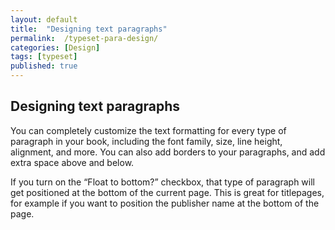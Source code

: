 ```yaml
---
layout: default
title:  "Designing text paragraphs"
permalink:  /typeset-para-design/
categories: [Design]
tags: [typeset]
published: true
---
```


<section data-type="chapter" class="hsecchapter" data-hederis-type="hsecchapter" id="typeset-para-design" data-pi-attrs="id: typeset-para-design; data-tags: typeset;" role="doc-chapter" data-tags="typeset" data-author-name=" " data-book-title=" " title="Designing text paragraphs"><h1 data-hederis-type="hblkchaptitle" class="hblkchaptitle" id="peQuNLdGF">Designing text paragraphs</h1>
    <p class="hblkp" data-hederis-type="hblkp" id="pVFrbc7hF">You can completely customize the text formatting for every type of paragraph in your book, including the font family, size, line height, alignment, and more. You can also add borders to your paragraphs, and add extra space above and below. </p>
    <p class="hblkp" data-hederis-type="hblkp" id="pTCtdnzXJ">If you turn on the &#8220;Float to bottom?&#8221; checkbox, that type of paragraph will get positioned at the bottom of the current page. This is great for titlepages, for example if you want to position the publisher name at the bottom of the page.</p>
    </section>
    